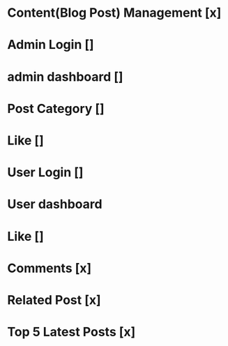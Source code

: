 <!-- Features -->
# Content(Blog Post) Management  [x]
<!-- Admin Panel -->
# Admin Login  []
# admin dashboard []
# Post Category  []
# Like   [] 

<!-- User -->
# User Login  []
# User dashboard
# Like   []
# Comments [x]

<!-- front page -->
# Related Post [x]
# Top 5 Latest Posts [x]